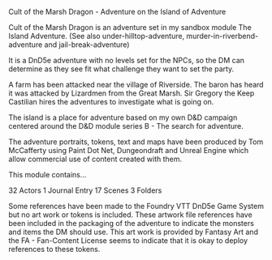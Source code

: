 Cult of the Marsh Dragon - Adventure on the Island of Adventure

Cult of the Marsh Dragon is an adventure set in my sandbox module The Island Adventure. (See also under-hilltop-adventure, murder-in-riverbend-adventure and jail-break-adventure)

It is a DnD5e adventure with no levels set for the NPCs, so the DM can determine as they see fit what challenge they want to set the party.

A farm has been attacked near the village of Riverside. The baron has heard it was attacked by Lizardmen from the Great Marsh. Sir Gregory the Keep Castilian hires the
adventures to investigate what is going on.

The island is a place for adventure based on my own D&D campaign centered around the D&D module series B - The search for adventure.

The adventure portraits, tokens, text and maps have been produced by Tom McCafferty using Paint Dot Net, Dungeondraft and Unreal Engine which allow commercial use of content created with them.

This module contains...

32 Actors
1 Journal Entry
17 Scenes
3 Folders


Some references have been made to the Foundry VTT DnD5e Game System but no art work or tokens is included. These artwork file references have been included in the packaging of the 
adventure to indicate the monsters and items the DM should use. This art work is provided by Fantasy Art and the FA -  Fan-Content License seems to indicate that it is okay to deploy
references to these tokens.
